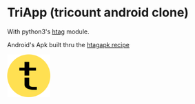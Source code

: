 # TriApp (tricount android clone)

With python3's [htag](https://github.com/manatlan/htag) module.

Android's Apk built thru the [htagapk recipe](https://github.com/manatlan/htagapk)

<img src="app/triapp.png" width="100" height="100">
